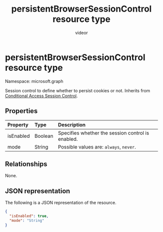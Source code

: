 ﻿---
title: "persistentBrowserSessionControl resource type"
description: "Session control to define whether to persist cookies or not."
localization_priority: Normal
author: "videor"
ms.prod: "microsoft-identity-platform"
doc_type: "resourcePageType"
---

# persistentBrowserSessionControl resource type

Namespace: microsoft.graph

Session control to define whether to persist cookies or not. Inherits from [Conditional Access Session Control](conditionalaccesssessioncontrol.md).

## Properties

| Property  | Type    | Description                                       |
| :-------- | :------ | :------------------------------------------------ |
| isEnabled | Boolean | Specifies whether the session control is enabled. |
| mode      | String  | Possible values are: `always`, `never`.           |

## Relationships

None.

## JSON representation

The following is a JSON representation of the resource.

<!-- {
  "blockType": "resource",
  "optionalProperties": [

  ],
  "@odata.type": "microsoft.graph.persistentBrowserSessionControl",
  "baseType": "microsoft.graph.conditionalAccessSessionControl"
}-->

```json
{
  "isEnabled": true,
  "mode": "String"
}
```

<!-- uuid: 16cd6b66-4b1a-43a1-adaf-3a886856ed98
2019-02-04 14:57:30 UTC -->

<!-- {
  "type": "#page.annotation",
  "description": "persistentBrowserSessionControl resource",
  "keywords": "",
  "section": "documentation",
  "tocPath": ""
}-->
